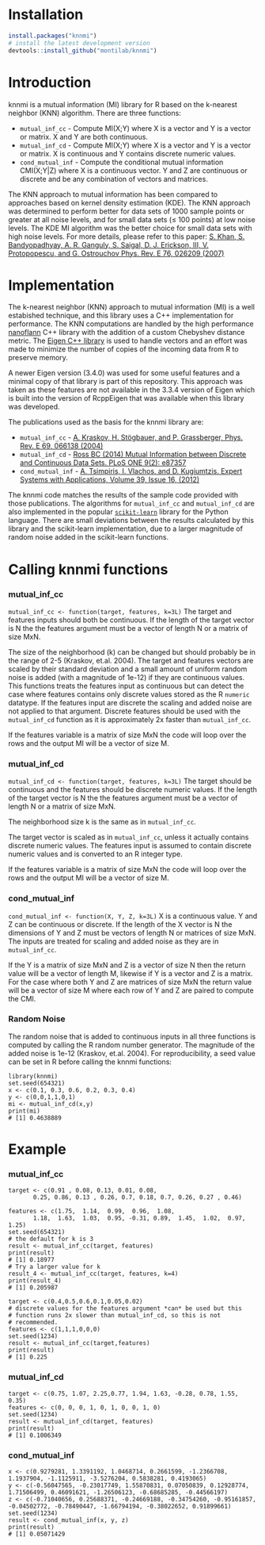 # Installation

``` r
install.packages("knnmi")
# install the latest development version
devtools::install_github("montilab/knnmi")
```


# Introduction

knnmi is a mutual information (MI) library for R based on the k-nearest neighbor (KNN) algorithm. There are three functions:

* `mutual_inf_cc` - Compute MI(X;Y) where X is a vector and Y is a vector or matrix. X and Y are both continuous.
* `mutual_inf_cd`  - Compute MI(X;Y) where X is a vector and Y is a vector or matrix. X is continuous and Y contains discrete numeric values.
* `cond_mutual_inf` - Compute the conditional mutual information CMI(X;Y|Z) where X is a continuous vector. Y and Z are continuous or discrete and be any combination of vectors and matrices.

The KNN approach to mutual information has been compared to approaches based on kernel density estimation (KDE). The KNN approach was determined to perform better for data sets of 1000 sample points or greater at all noise levels, and for small data sets (≤ 100 points) at low noise levels. The KDE MI algorithm was the better choice for small data sets with high noise levels. For more details, please refer to this paper: [S. Khan, S. Bandyopadhyay, A. R. Ganguly, S. Saigal, D. J. Erickson, III, V. Protopopescu, and G. Ostrouchov
Phys. Rev. E 76, 026209 (2007)](https://link.aps.org/doi/10.1103/PhysRevE.76.026209)


# Implementation
The k-nearest neighbor (KNN) approach to mutual information (MI) is a well estabished technique, and this library uses a C++ implementation for performance. The KNN computations are handled by the high performance [nanoflann](https://github.com/jlblancoc/nanoflann) C++ library with the addition of a custom Chebyshev distance metric. The [Eigen C++ library](https://eigen.tuxfamily.org) is used to handle vectors and an effort was made to minimize the number of copies of the incoming data from R to preserve memory. 

A newer Eigen version (3.4.0) was used for some useful features and a minimal copy of that library is part of this repository. This approach was taken as these features are not available in the 3.3.4 version of Eigen which is built into the  version of RcppEigen that was available when this library was developed. 

The publications used as the basis for the knnmi library are:
* `mutual_inf_cc` - [A. Kraskov, H. Stögbauer, and P. Grassberger, Phys. Rev. E 69, 066138 (2004)](https://doi.org/10.1103/PhysRevE.69.066138)
* `mutual_inf_cd` - [Ross BC (2014) Mutual Information between Discrete and Continuous Data Sets. PLoS ONE 9(2): e87357](https://doi.org/10.1371/journal.pone.0087357)
* `cond_mutual_inf` - [A. Tsimpiris, I. Vlachos, and D. Kugiumtzis. Expert Systems with Applications, Volume 39, Issue 16, (2012)](https://doi.org/10.1016/j.eswa.2012.05.014)

The knnmi code matches the results of the sample code provided with those publications. The algorithms for `mutual_inf_cc` and `mutual_inf_cd` are also implemented in the popular [`scikit-learn`](https://scikit-learn.org/) library for the Python language. There are small deviations between the results calculated by this library and the scikit-learn implementation, due to a larger magnitude of random noise added in the scikit-learn functions.  

# Calling knnmi functions 
### mutual_inf_cc

`mutual_inf_cc <- function(target, features, k=3L)` The target and features inputs should both be continuous. If the length of the target vector is N the the features argument must be a vector of length N or a matrix of size MxN. 

The size of the neighborhood (k) can be changed but should probably be in the range of 2-5 (Kraskov, et.al. 2004). The target and features vectors are scaled by their standard deviation and a small amount of uniform random noise is added (with a magnitude of 1e-12) if they are continuous values. This functions treats the features input as continuous but can detect the case where features contains only discrete values stored as the R `numeric` datatype. If the features input are discrete the scaling and added noise are not applied to that argument. Discrete features should be used with the `mutual_inf_cd` function as it is approximately 2x faster than `mutual_inf_cc`. 

If the features variable is a matrix of size MxN the code will loop over the rows and the output MI will be a vector of size M.

### mutual_inf_cd
`mutual_inf_cd <- function(target, features, k=3L)` The target should be continuous and the features should be discrete numeric values. If the length of the target vector is N the the features argument must be a vector of length N or a matrix of size MxN. 

The neighborhood size k is the same as in `mutual_inf_cc`. 

The target vector is scaled as in `mutual_inf_cc`, unless it actually contains discrete numeric values. The features input is assumed to contain discrete numeric values and is converted to an R integer type. 

If the features variable is a matrix of size MxN the code will loop over the rows and the output MI will be a vector of size M.

### cond_mutual_inf
`cond_mutual_inf <- function(X, Y, Z, k=3L)` X is a continuous value. Y and Z can be continuous or discrete. If the length of the X vector is N the dimensions of Y and Z must be vectors of length N or matrices of size MxN. The inputs are treated for scaling and added noise as they are in `mutual_inf_cc`. 

If the Y is a matrix of size MxN and Z is a vector of size N then the return value will be a vector of length M, likewise if Y is a vector and Z is a matrix. For the case where both Y and Z are matrices of size MxN the return value will be a vector of size M where each row of Y and Z are paired to compute the CMI. 

### Random Noise

The random noise that is added to continuous inputs in all three functions is computed by calling the R random number generator. The magnitude of the added noise is 1e-12 (Kraskov, et.al. 2004). For reproducibility, a seed value can be set in R before calling the knnmi functions:
```
library(knnmi)
set.seed(654321)
x <- c(0.1, 0.3, 0.6, 0.2, 0.3, 0.4)
y <- c(0,0,1,1,0,1)
mi <- mutual_inf_cd(x,y)
print(mi)
# [1] 0.4638889
```


# Example

### mutual_inf_cc
```
target <- c(0.91 , 0.08, 0.13, 0.01, 0.08,
       0.25, 0.86, 0.13 , 0.26, 0.7, 0.18, 0.7, 0.26, 0.27 , 0.46)

features <- c(1.75,  1.14,  0.99,  0.96,  1.08,
       1.18,  1.63,  1.03,  0.95, -0.31, 0.89,  1.45,  1.02,  0.97,  1.25)       
set.seed(654321)
# the default for k is 3
result <- mutual_inf_cc(target, features)
print(result)
# [1] 0.18977
# Try a larger value for k
result_4 <- mutual_inf_cc(target, features, k=4)
print(result_4)
# [1] 0.205987
```


```
target <- c(0.4,0.5,0.6,0.1,0.05,0.02)
# discrete values for the features argument *can* be used but this 
# function runs 2x slower than mutual_inf_cd, so this is not 
# recommended.
features <- c(1,1,1,0,0,0)
set.seed(1234)
result <- mutual_inf_cc(target,features)
print(result)
# [1] 0.225
```

### mutual_inf_cd

```
target <- c(0.75, 1.07, 2.25,0.77, 1.94, 1.63, -0.28, 0.78, 1.55, 0.35)
features <- c(0, 0, 0, 1, 0, 1, 0, 0, 1, 0)
set.seed(1234)
result <- mutual_inf_cd(target, features)
print(result)
# [1] 0.1006349
```

### cond_mutual_inf

```
x <- c(0.9279281, 1.3391192, 1.0468714, 0.2661599, -1.2366708, 1.1937904, -1.1125911, -3.5276204, 0.5838281, 0.4193065)
y <- c(-0.56047565, -0.23017749, 1.55870831, 0.07050839, 0.12928774, 1.71506499, 0.46091621, -1.26506123, -0.68685285, -0.44566197)
z <- c(-0.71040656, 0.25688371, -0.24669188, -0.34754260, -0.95161857, -0.04502772, -0.78490447, -1.66794194, -0.38022652, 0.91899661)
set.seed(1234)
result <- cond_mutual_inf(x, y, z)
print(result)
# [1] 0.05071429
```
